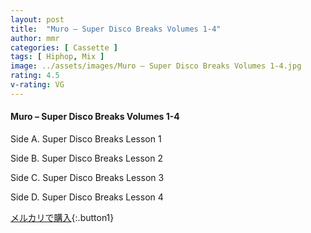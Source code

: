 ```yaml
---
layout: post
title:  "Muro – Super Disco Breaks Volumes 1-4"
author: mmr
categories: [ Cassette ]
tags: [ Hiphop, Mix ]
image: ../assets/images/Muro – Super Disco Breaks Volumes 1-4.jpg
rating: 4.5
v-rating: VG
---
```


#### Muro – Super Disco Breaks Volumes 1-4

Side A. Super Disco Breaks Lesson 1

Side B. Super Disco Breaks Lesson 2

Side C. Super Disco Breaks Lesson 3

Side D. Super Disco Breaks Lesson 4


[メルカリで購入](https://jp.mercari.com/item/m85258489919){:.button1}

